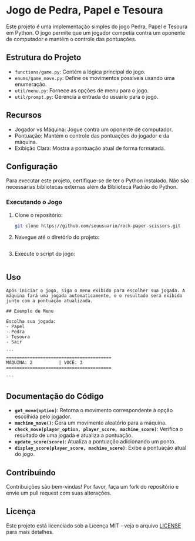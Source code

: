 # Jogo de Pedra, Papel e Tesoura

Este projeto é uma implementação simples do jogo Pedra, Papel e Tesoura em Python. O jogo permite que um jogador competia contra um oponente de computador e mantém o controle das pontuações.

## Estrutura do Projeto

- `functions/game.py`: Contém a lógica principal do jogo.
- `enums/game_move.py`: Define os movimentos possíveis usando uma enumeração.
- `util/menu.py`: Fornece as opções de menu para o jogo.
- `util/prompt.py`: Gerencia a entrada do usuário para o jogo.

## Recursos

- Jogador vs Máquina: Jogue contra um oponente de computador.
- Pontuação: Mantém o controle das pontuações do jogador e da máquina.
- Exibição Clara: Mostra a pontuação atual de forma formatada.

## Configuração

Para executar este projeto, certifique-se de ter o Python instalado. Não são necessárias bibliotecas externas além da Biblioteca Padrão do Python.

### Executando o Jogo

1. Clone o repositório:

   ```bash
   git clone https://github.com/seuusuario/rock-paper-scissors.git

2. Navegue até o diretório do projeto:
    
    ``` cd rock-paper-scissors

3. Execute o script do jogo:
    
    ``` python game.py

## Uso

    Após iniciar o jogo, siga o menu exibido para escolher sua jogada. A máquina fará uma jogada automaticamente, e o resultado será exibido junto com a pontuação atualizada.

    ## Exemplo de Menu

    Escolha sua jogada:
    - Papel
    - Pedra
    - Tesoura
    - Sair

    ```
    ========================================
    MÁQUINA: 2          | VOCÊ: 3         
    ========================================

    ```

## Documentação do Código

- **`get_move(option)`**: Retorna o movimento correspondente à opção escolhida pelo jogador.
- **`machine_move()`**: Gera um movimento aleatório para a máquina.
- **`check_move(player_option, player_score, machine_score)`**: Verifica o resultado de uma jogada e atualiza a pontuação.
- **`update_score(score)`**: Atualiza a pontuação adicionando um ponto.
- **`display_score(player_score, machine_score)`**: Exibe a pontuação atual do jogo.

## Contribuindo

Contribuições são bem-vindas! Por favor, faça um fork do repositório e envie um pull request com suas alterações.

## Licença

Este projeto está licenciado sob a Licença MIT - veja o arquivo [LICENSE](LICENSE) para mais detalhes.
